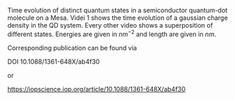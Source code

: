 Time evolution of distinct quantum states in a semiconductor quantum-dot molecule on a Mesa. Videi 1 shows the time evolution of a gaussian charge density in the QD system.
Every other video shows a superposition of different states. Energies are given in $nm^{-2}$ and length are given in $nm$.

Corresponding publication can be found via 

DOI 10.1088/1361-648X/ab4f30

or

https://iopscience.iop.org/article/10.1088/1361-648X/ab4f30

